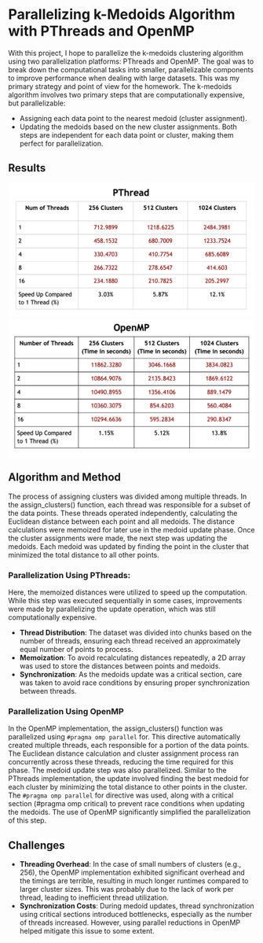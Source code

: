 # Parallelizing k-Medoids Algorithm with PThreads and OpenMP

With this project, I hope to parallelize the k-medoids clustering algorithm using two parallelization platforms: PThreads and OpenMP. The goal was to break down the computational tasks into smaller, parallelizable components to improve performance when dealing with large datasets. This was my primary strategy and point of view for the homework.
The k-medoids algorithm involves two primary steps that are computationally expensive, but parallelizable:
* Assigning each data point to the nearest medoid (cluster assignment).
* Updating the medoids based on the new cluster assignments.
Both steps are independent for each data point or cluster, making them perfect for parallelization.

## Results
![PThreads Results](results/pthread-results.png)
![OpenMP Results](results/openmp-results.png)

## Algorithm and Method
The process of assigning clusters was divided among multiple threads. In the assign_clusters() function, each thread was responsible for a subset of the data points. These threads operated independently, calculating the Euclidean distance between each point and all medoids. The distance calculations were memoized for later use in the medoid update phase. 
Once the cluster assignments were made, the next step was updating the medoids. Each medoid was updated by finding the point in the cluster that minimized the total distance to all other points. 

### Parallelization Using PThreads:

Here, the memoized distances were utilized to speed up the computation. While this step was executed sequentially in some cases, improvements were made by parallelizing the update operation, which was still computationally expensive.

* **Thread Distribution**: The dataset was divided into chunks based on the number of threads, ensuring each thread received an approximately equal number of points to process.
* **Memoization**: To avoid recalculating distances repeatedly, a 2D array was used to store the distances between points and medoids.
* **Synchronization**: As the medoids update was a critical section, care was taken to avoid race conditions by ensuring proper synchronization between threads.

### Parallelization Using OpenMP
In the OpenMP implementation, the assign_clusters() function was parallelized using ```#pragma omp parallel``` for. This directive automatically created multiple threads, each responsible for a portion of the data points. The Euclidean distance calculation and cluster assignment process ran concurrently across these threads, reducing the time required for this phase.
The medoid update step was also parallelized. Similar to the PThreads implementation, the update involved finding the best medoid for each cluster by minimizing the total distance to other points in the cluster. The ```#pragma omp parallel``` for directive was used, along with a critical section (#pragma omp critical) to prevent race conditions when updating the medoids. The use of OpenMP significantly simplified the parallelization of this step.

## Challenges
* **Threading Overhead**: In the case of small numbers of clusters (e.g., 256), the OpenMP implementation exhibited significant overhead and the timings are terrible, resulting in much longer runtimes compared to larger cluster sizes. This was probably due to the lack of work per thread, leading to inefficient thread utilization.
* **Synchronization Costs**: During medoid updates, thread synchronization using critical sections introduced bottlenecks, especially as the number of threads increased. However, using parallel reductions in OpenMP helped mitigate this issue to some extent.
